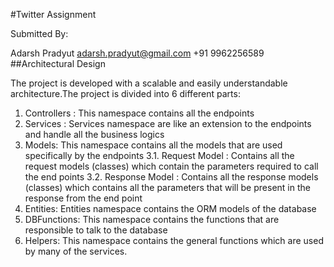 #Twitter Assignment

Submitted By: 

Adarsh Pradyut
adarsh.pradyut@gmail.com
+91 9962256589
##Architectural Design

The project is developed with a scalable and easily understandable architecture.The project is divided into 6 different parts:
 1. Controllers :
 	This namespace contains all the endpoints
 2. Services :
 	Services namespace are like an extension to the endpoints and handle all the business logics
 3. Models:
 	This namespace contains all the models that are used specifically by the endpoints
	3.1. Request Model :
		Contains all the request models (classes) which contain the parameters required to call the end points
	3.2. Response Model :
		Contains all the response models (classes) which contains all the parameters that will be present in the response from the end point
 4. Entities:
 	Entities namespace contains the ORM models of the database
 5. DBFunctions:
 	This namespace contains the functions that are responsible to talk to the database
 6. Helpers:
 	This namespace contains the general functions which are used by many of the services.
